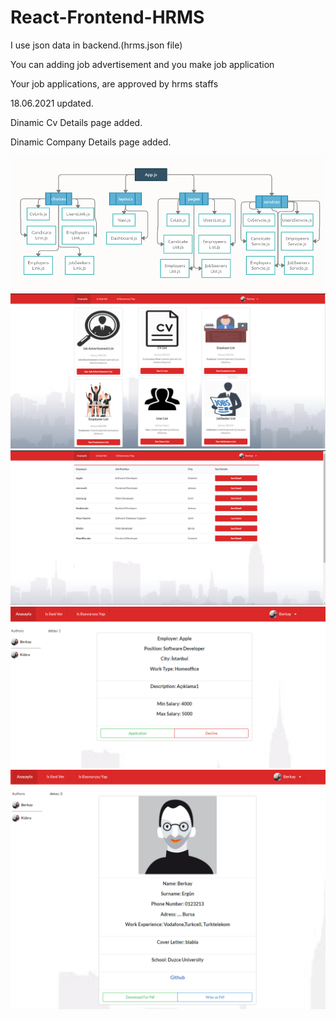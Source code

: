 # React-Frontend-HRMS
<p>I use json data in backend.(hrms.json file)</p>
<p>You can adding job advertisement and you make job application </p>
<p>Your job applications, are approved by hrms staffs </p>

<p>18.06.2021 updated. </p>
<p>Dinamic Cv Details page added. </p>
<p>Dinamic Company Details page added. </p>

<img src="uml.png"></img>
<img src="Screenshot_3.png"></img>
<img src="Screenshot_5.png"></img>
<img src="Screenshot_6.png"></img>
<img src="Screenshot_7.png"></img>

